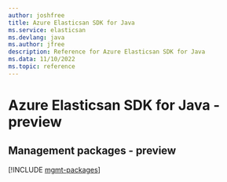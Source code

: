 ```yaml
---
author: joshfree
title: Azure Elasticsan SDK for Java
ms.service: elasticsan
ms.devlang: java
ms.author: jfree
description: Reference for Azure Elasticsan SDK for Java
ms.data: 11/10/2022
ms.topic: reference
---
```

# Azure Elasticsan SDK for Java - preview

## Management packages - preview
[!INCLUDE [mgmt-packages](elasticsan-mgmt-index.md)]